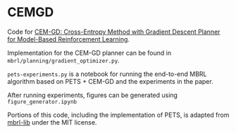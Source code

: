 # CEMGD

Code for [CEM-GD: Cross-Entropy Method with Gradient Descent Planner for Model-Based Reinforcement Learning](https://arxiv.org/abs/2112.07746).

Implementation for the CEM-GD planner can be found in `mbrl/planning/gradient_optimizer.py`.

`pets-experiments.py` is a notebook for running the end-to-end MBRL algorithm based on PETS + CEM-GD and the experiments in the paper. 

After running experiments, figures can be generated using `figure_generator.ipynb`

Portions of this code, including the implementation of PETS, is adapted from [mbrl-lib](https://github.com/facebookresearch/mbrl-lib) under the MIT license. 
